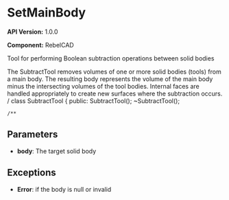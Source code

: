 # SetMainBody

**API Version:** 1.0.0

**Component:** RebelCAD

Tool for performing Boolean subtraction operations between solid bodies

The SubtractTool removes volumes of one or more solid bodies (tools) from a main body.
The resulting body represents the volume of the main body minus the intersecting
volumes of the tool bodies. Internal faces are handled appropriately to create
new surfaces where the subtraction occurs.
/
class SubtractTool {
public:
    SubtractTool();
    ~SubtractTool();

    /**

## Parameters

- **body**: The target solid body

## Exceptions

- **Error**: if the body is null or invalid

